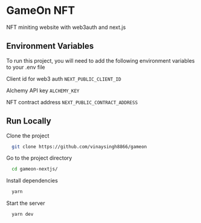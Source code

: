 
# GameOn NFT

NFT miniting website with web3auth and next.js


## Environment Variables

To run this project, you will need to add the following environment variables to your .env file

Client id for web3 auth `NEXT_PUBLIC_CLIENT_ID`

Alchemy API key `ALCHEMY_KEY`

NFT contract address `NEXT_PUBLIC_CONTRACT_ADDRESS`



## Run Locally

Clone the project

```bash
  git clone https://github.com/vinaysingh8866/gameon
```

Go to the project directory

```bash
  cd gameon-nextjs/
```

Install dependencies

```bash
  yarn
```

Start the server

```bash
  yarn dev
```


